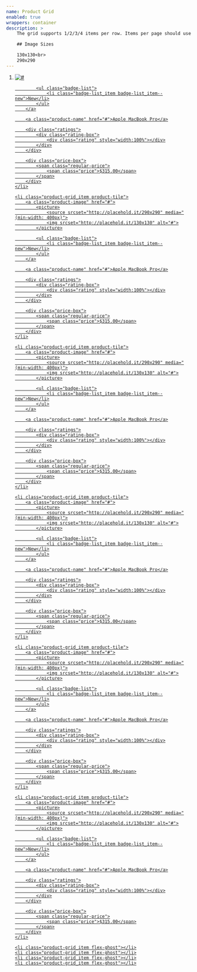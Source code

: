 ```yaml
---
name: Product Grid
enabled: true
wrappers: container
description: >
    The grid supports 1/2/3/4 items per row. Items per page should use multipliers of 12 so grid rows always end cleanly.

    ## Image Sizes

    130x130<br>
    290x290
---
```


<ol class="product-grid">
    <li class="product-grid_item product-tile">
        <a class="product-image" href="#">
            <picture>
                <source srcset="http://placehold.it/290x290" media="(min-width: 400px)">
                <img srcset="http://placehold.it/130x130" alt="#">
            </picture>

            <ul class="badge-list">
                <li class="badge-list_item badge-list_item--new">New</li>
            </ul>
        </a>

        <a class="product-name" href="#">Apple MacBook Pro</a>

        <div class="ratings">
            <div class="rating-box">
                <div class="rating" style="width:100%"></div>
            </div>
        </div>

        <div class="price-box">
            <span class="regular-price">
                <span class="price">$315.00</span>
            </span>
        </div>
    </li>

    <li class="product-grid_item product-tile">
        <a class="product-image" href="#">
            <picture>
                <source srcset="http://placehold.it/290x290" media="(min-width: 400px)">
                <img srcset="http://placehold.it/130x130" alt="#">
            </picture>

            <ul class="badge-list">
                <li class="badge-list_item badge-list_item--new">New</li>
            </ul>
        </a>

        <a class="product-name" href="#">Apple MacBook Pro</a>

        <div class="ratings">
            <div class="rating-box">
                <div class="rating" style="width:100%"></div>
            </div>
        </div>

        <div class="price-box">
            <span class="regular-price">
                <span class="price">$315.00</span>
            </span>
        </div>
    </li>

    <li class="product-grid_item product-tile">
        <a class="product-image" href="#">
            <picture>
                <source srcset="http://placehold.it/290x290" media="(min-width: 400px)">
                <img srcset="http://placehold.it/130x130" alt="#">
            </picture>

            <ul class="badge-list">
                <li class="badge-list_item badge-list_item--new">New</li>
            </ul>
        </a>

        <a class="product-name" href="#">Apple MacBook Pro</a>

        <div class="ratings">
            <div class="rating-box">
                <div class="rating" style="width:100%"></div>
            </div>
        </div>

        <div class="price-box">
            <span class="regular-price">
                <span class="price">$315.00</span>
            </span>
        </div>
    </li>

    <li class="product-grid_item product-tile">
        <a class="product-image" href="#">
            <picture>
                <source srcset="http://placehold.it/290x290" media="(min-width: 400px)">
                <img srcset="http://placehold.it/130x130" alt="#">
            </picture>

            <ul class="badge-list">
                <li class="badge-list_item badge-list_item--new">New</li>
            </ul>
        </a>

        <a class="product-name" href="#">Apple MacBook Pro</a>

        <div class="ratings">
            <div class="rating-box">
                <div class="rating" style="width:100%"></div>
            </div>
        </div>

        <div class="price-box">
            <span class="regular-price">
                <span class="price">$315.00</span>
            </span>
        </div>
    </li>

    <li class="product-grid_item product-tile">
        <a class="product-image" href="#">
            <picture>
                <source srcset="http://placehold.it/290x290" media="(min-width: 400px)">
                <img srcset="http://placehold.it/130x130" alt="#">
            </picture>

            <ul class="badge-list">
                <li class="badge-list_item badge-list_item--new">New</li>
            </ul>
        </a>

        <a class="product-name" href="#">Apple MacBook Pro</a>

        <div class="ratings">
            <div class="rating-box">
                <div class="rating" style="width:100%"></div>
            </div>
        </div>

        <div class="price-box">
            <span class="regular-price">
                <span class="price">$315.00</span>
            </span>
        </div>
    </li>

    <li class="product-grid_item product-tile">
        <a class="product-image" href="#">
            <picture>
                <source srcset="http://placehold.it/290x290" media="(min-width: 400px)">
                <img srcset="http://placehold.it/130x130" alt="#">
            </picture>

            <ul class="badge-list">
                <li class="badge-list_item badge-list_item--new">New</li>
            </ul>
        </a>

        <a class="product-name" href="#">Apple MacBook Pro</a>

        <div class="ratings">
            <div class="rating-box">
                <div class="rating" style="width:100%"></div>
            </div>
        </div>

        <div class="price-box">
            <span class="regular-price">
                <span class="price">$315.00</span>
            </span>
        </div>
    </li>

    <li class="product-grid_item flex-ghost"></li>
    <li class="product-grid_item flex-ghost"></li>
    <li class="product-grid_item flex-ghost"></li>
    <li class="product-grid_item flex-ghost"></li>
</ol>

